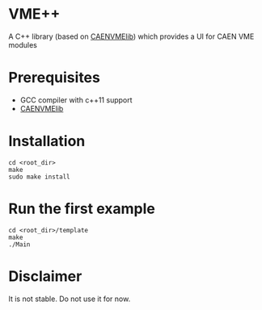 # VME++
A C++ library (based on [CAENVMElib](https://www.caen.it/products/caenvmelib-library/))
which provides a UI for CAEN VME modules

# Prerequisites
 - GCC compiler with c++11 support
 - [CAENVMElib](https://www.caen.it/products/caenvmelib-library/)

# Installation
```
cd <root_dir>
make
sudo make install
```

# Run the first example
```
cd <root_dir>/template
make
./Main
```

# Disclaimer
It is not stable. Do not use it for now.
